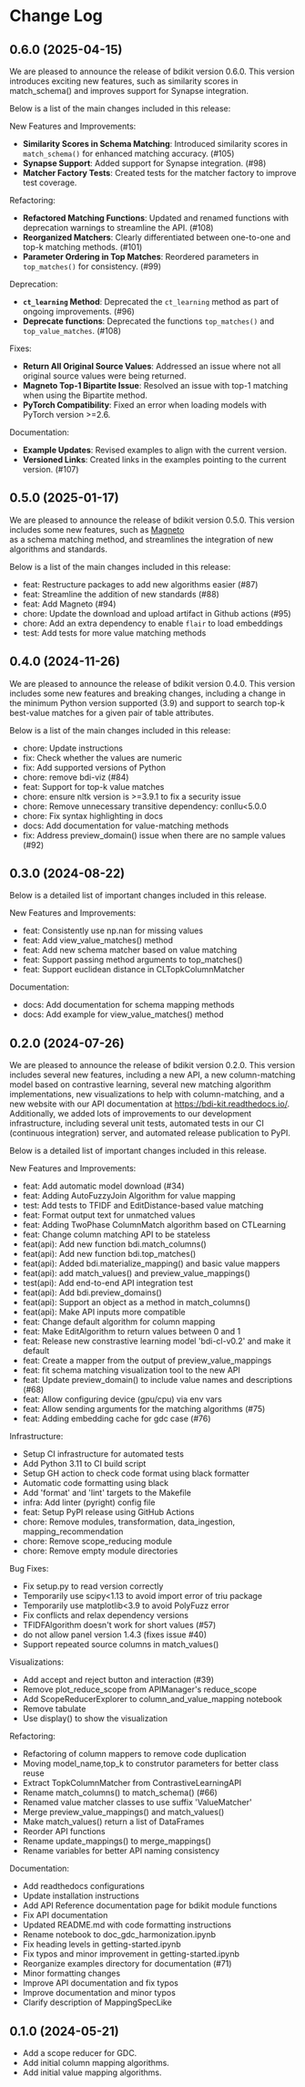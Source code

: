 Change Log
==========

0.6.0 (2025-04-15)
------------------
We are pleased to announce the release of bdikit version 0.6.0.
This version introduces exciting new features, such as similarity scores in match_schema() and improves support for Synapse integration.

Below is a list of the main changes included in this release:

New Features and Improvements: 
- **Similarity Scores in Schema Matching**: Introduced similarity scores in `match_schema()` for enhanced matching accuracy. (#105)
- **Synapse Support**: Added support for Synapse integration. (#98)
- **Matcher Factory Tests**: Created tests for the matcher factory to improve test coverage.

Refactoring:
- **Refactored Matching Functions**: Updated and renamed functions with deprecation warnings to streamline the API. (#108)
- **Reorganized Matchers**: Clearly differentiated between one-to-one and top-k matching methods. (#101)
- **Parameter Ordering in Top Matches**: Reordered parameters in `top_matches()` for consistency. (#99)

Deprecation:
- **`ct_learning` Method**: Deprecated the `ct_learning` method as part of ongoing improvements. (#96)
- **Deprecate functions**: Deprecated the functions `top_matches()` and `top_value_matches`. (#108)

Fixes:
- **Return All Original Source Values**: Addressed an issue where not all original source values were being returned.
- **Magneto Top-1 Bipartite Issue**: Resolved an issue with top-1 matching when using the Bipartite method.
- **PyTorch Compatibility**: Fixed an error when loading models with PyTorch version >=2.6.

Documentation:
- **Example Updates**: Revised examples to align with the current version.
- **Versioned Links**: Created links in the examples pointing to the current version. (#107)


0.5.0 (2025-01-17)
------------------

We are pleased to announce the release of bdikit version 0.5.0.
This version includes some new features, such as [Magneto](https://arxiv.org/pdf/2412.08194)  
as a schema matching method, and streamlines the integration of new algorithms and standards.

Below is a list of the main changes included in this release:

- feat: Restructure packages to add new algorithms easier (#87)
- feat: Streamline the addition of new standards (#88)
- feat: Add Magneto (#94)
- chore: Update the download and upload artifact in Github actions (#95)
- chore: Add an extra dependency to enable `flair` to load embeddings
- test: Add tests for more value matching methods


0.4.0 (2024-11-26)
------------------

We are pleased to announce the release of bdikit version 0.4.0.
This version includes some new features and breaking changes,
including a change in the minimum Python version supported (3.9)
and support to search top-k best-value matches for a given pair
of table attributes.

Below is a list of the main changes included in this release:

- chore: Update instructions
- fix: Check whether the values are numeric
- fix: Add supported versions of Python
- chore: remove bdi-viz (#84)
- feat: Support for top-k value matches
- chore: ensure nltk version is >=3.9.1 to fix a security issue
- chore: Remove unnecessary transitive dependency: conllu<5.0.0
- chore: Fix syntax highlighting in docs
- docs: Add documentation for value-matching methods
- fix: Address preview_domain() issue when there are no sample values (#92)


0.3.0 (2024-08-22)
------------------

Below is a detailed list of important changes included in this release.

New Features and Improvements: 
- feat: Consistently use np.nan for missing values
- feat: Add view_value_matches() method
- feat: Add new schema matcher based on value matching
- feat: Support passing method arguments to top_matches()
- feat: Support euclidean distance in CLTopkColumnMatcher

Documentation:
- docs: Add documentation for schema mapping methods
- docs: Add example for view_value_matches() method


0.2.0 (2024-07-26)
------------------

We are pleased to announce the release of bdikit version 0.2.0.
This version includes several new features, including a new API,
a new column-matching model based on contrastive learning,
several new matching algorithm implementations, new visualizations
to help with column-matching, and a new website with our API
documentation at https://bdi-kit.readthedocs.io/. Additionally,
we added lots of improvements to our development infrastructure,
including several unit tests, automated tests in our CI (continuous
integration) server, and automated release publication to PyPI.

Below is a detailed list of important changes included in this release.

New Features and Improvements: 
- feat: Add automatic model download (#34)
- feat: Adding AutoFuzzyJoin Algorithm for value mapping
- test: Add tests to TFIDF and EditDistance-based value matching
- feat: Format output text for unmatched values
- feat: Adding TwoPhase ColumnMatch algorithm based on CTLearning
- feat: Change column matching API to be stateless
- feat(api): Add new function bdi.match_columns()
- feat(api): Add new function bdi.top_matches()
- feat(api): Added bdi.materialize_mapping() and basic value mappers
- feat(api): add match_values() and preview_value_mappings()
- test(api): Add end-to-end API integration test
- feat(api): Add bdi.preview_domains()
- feat(api): Support an object as a method in match_columns()
- feat(api): Make API inputs more compatible
- feat: Change default algorithm for column mapping
- feat: Make EditAlgorithm to return values between 0 and 1
- feat: Release new constrastive learning model 'bdi-cl-v0.2' and make it default
- feat: Create a mapper from the output of preview_value_mappings
- feat: fit schema matching visualization tool to the new API
- feat: Update preview_domain() to include value names and descriptions (#68)
- feat: Allow configuring device (gpu/cpu) via env vars
- feat: Allow sending arguments for the matching algorithms (#75)
- feat: Adding embedding cache for gdc case (#76)

Infrastructure:
- Setup CI infrastructure for automated tests
- Add Python 3.11 to CI build script
- Setup GH action to check code format using black formatter
- Automatic code formatting using black
- Add 'format' and 'lint' targets to the Makefile
- infra: Add linter (pyright) config file
- feat: Setup PyPI release using GitHub Actions
- chore: Remove modules, transformation, data_ingestion, mapping_recommendation
- chore: Remove scope_reducing module
- chore: Remove empty module directories

Bug Fixes:
- Fix setup.py to read version correctly
- Temporarily use scipy<1.13 to avoid import error of triu package
- Temporarily use matplotlib<3.9 to avoid PolyFuzz error
- Fix conflicts and relax dependency versions
- TFIDFAlgorithm doesn't work for short values (#57)
- do not allow panel version 1.4.3 (fixes issue #40)
- Support repeated source columns in match_values()

Visualizations:
- Add accept and reject button and interaction (#39)
- Remove plot_reduce_scope from APIManager's reduce_scope
- Add ScopeReducerExplorer to column_and_value_mapping notebook
- Remove tabulate
- Use display() to show the visualization

Refactoring:
- Refactoring of column mappers to remove code duplication
- Moving model_name,top_k to construtor parameters for better class reuse
- Extract TopkColumnMatcher from ContrastiveLearningAPI 
- Rename match_columns() to match_schema() (#66)
- Renamed value matcher classes to use suffix 'ValueMatcher' 
- Merge preview_value_mappings() and match_values() 
- Make match_values() return a list of DataFrames
- Reorder API functions
- Rename update_mappings() to merge_mappings()
- Rename variables for better API naming consistency

Documentation:
- Add readthedocs configurations
- Update installation instructions
- Add API Reference documentation page for bdikit module functions
- Fix API documentation
- Updated README.md with code formatting instructions
- Rename notebook to doc_gdc_harmonization.ipynb
- Fix heading levels in getting-started.ipynb
- Fix typos and minor improvement in getting-started.ipynb
- Reorganize examples directory for documentation (#71)
- Minor formatting changes
- Improve API documentation and fix typos
- Improve documentation and minor typos
- Clarify description of MappingSpecLike


0.1.0 (2024-05-21)
-------------------

* Add a scope reducer for GDC.
* Add initial column mapping algorithms.
* Add initial value mapping algorithms.
